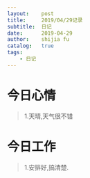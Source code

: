 ```yaml
---
layout:    post
title:     2019/04/29记录
subtitle:  日记
date:      2019-04-29
author:    shijia fu
catalog:   true
tags:
    - 日记
---
```


# 今日心情  
>1.天晴,天气很不错

# 今日工作   
>1.安排好,搞清楚.


